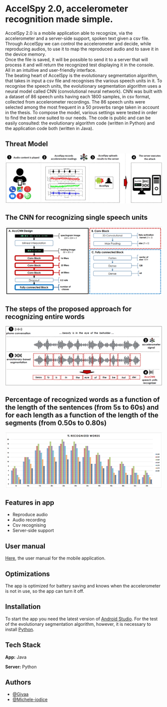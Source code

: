 # AccelSpy 2.0, accelerometer recognition made simple.

AccelSpy 2.0 is a mobile application able to recognize, via the accelerometer and a server-side support, spoken text given a csv file.
Through AccelSpy we can control the accelerometer and decide, while reproducing audios, to use it to map the reproduced audio and to save it in the device memory.   
Once the file is saved, it will be possible to send it to a server that will process it and will return the recognized test displaying it in the console.  
All in an intuitive and user-friendly interface.  
The beating heart of AccelSpy is the evolutionary segmentation algorithm, that takes in input a csv file and recognises the various speech units in it.
To recognise the speech units, the evolutionary segmentation algorithm uses a neural model called CNN (convolutional neural network).
CNN was built with a dataset of 86 speech units having each 1800 samples, in csv format, collected from accelerometer recordings.
The 86 speech units were selected among the most frequent in a 50 proverbs range taken in account in the thesis.
To compose the model, various settings were tested in order to find the best one suited to our needs.
The code is public and can be easily consulted: the evolutionary algorithm code (written in Python) and the application code both (written in Java).

## Threat Model

![App Screenshot](threat-model.png)

## The CNN for recognizing single speech units

![App Screenshot](acc-cnn.png)

##  The steps of the proposed approach for recognizing entire words

![App Screenshot](solution.png)

## Percentage of recognized words as a function of the length of the sentences (from 5s to 60s) and for each length as a function of the length of the segments (from 0.50s to 0.80s)

![App Screenshot](results.png)

## Features in app

- Reproduce audio
- Audio recording
- Csv recognising
- Server-side support

## User manual
[Here](https://drive.google.com/file/d/1OMvDjjPAt0Lz-O5Nw_cAK3dtz0hQV9Ta/view?usp=sharing), the user manual for the mobile application.


## Optimizations

The app is optimized for battery saving and knows when the accelerometer is not in use, so the app can turn it off.


## Installation

To start the app you need the latest version of [Android Studio](https://developer.android.com/studio).
For the test of the evolutionary segmentation algorithm, however, it is necessary to install [Python](https://www.python.org/downloads/).
    

## Tech Stack

**App:** Java

**Server:** Python

## Authors

- [@Givaa](https://github.com/Givaa)
- [@Michele-iodice](https://github.com/Michele-iodice)

